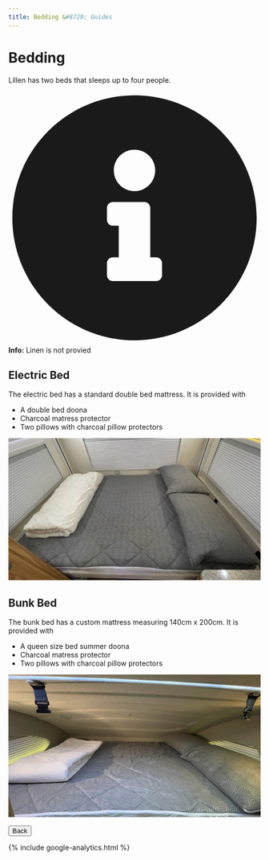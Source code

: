 ```yaml
---
title: Bedding &#8729; Guides 
---
```


<link href="../styles/custom.css" rel="stylesheet" />
<link rel="stylesheet" href="https://cdn.jsdelivr.net/npm/bootstrap@4.6.1/dist/css/bootstrap.min.css" integrity="sha384-zCbKRCUGaJDkqS1kPbPd7TveP5iyJE0EjAuZQTgFLD2ylzuqKfdKlfG/eSrtxUkn" crossorigin="anonymous">

# Bedding
Lillen has two beds that sleeps up to four people.

<div class="alert alert-info">
    <svg class="svg-inline--fa fa-info-circle fa-w-16" aria-hidden="true" focusable="false" data-prefix="fas" data-icon="info-circle" role="img" xmlns="http://www.w3.org/2000/svg" viewBox="0 0 512 512" data-fa-i2svg=""><path fill="currentColor" d="M256 8C119.043 8 8 119.083 8 256c0 136.997 111.043 248 248 248s248-111.003 248-248C504 119.083 392.957 8 256 8zm0 110c23.196 0 42 18.804 42 42s-18.804 42-42 42-42-18.804-42-42 18.804-42 42-42zm56 254c0 6.627-5.373 12-12 12h-88c-6.627 0-12-5.373-12-12v-24c0-6.627 5.373-12 12-12h12v-64h-12c-6.627 0-12-5.373-12-12v-24c0-6.627 5.373-12 12-12h64c6.627 0 12 5.373 12 12v100h12c6.627 0 12 5.373 12 12v24z"></path></svg>
    <strong>Info:</strong> Linen is not provied
</div>

## Electric Bed
The electric bed has a standard double bed mattress. It is provided with 

- A double bed doona
- Charcoal matress protector
- Two pillows with charcoal pillow protectors

![electric bed](images/bedding-electric-bed.jpg)

## Bunk Bed
The bunk bed has a custom mattress measuring 140cm x 200cm. It is provided with 

- A queen size bed summer doona
- Charcoal matress protector
- Two pillows with charcoal pillow protectors

![electric bed](images/bedding-bunk-bed.jpg)

<a href="/#guides"><button class="nav-button"><i class="arrow arrow-left"></i> Back</button></a>

{% include google-analytics.html %}